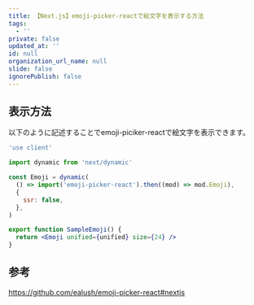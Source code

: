 ```yaml
---
title: 【Next.js】emoji-picker-reactで絵文字を表示する方法
tags:
  - ''
private: false
updated_at: ''
id: null
organization_url_name: null
slide: false
ignorePublish: false
---
```

## 表示方法

以下のように記述することでemoji-piciker-reactで絵文字を表示できます。

```jsx
'use client'

import dynamic from 'next/dynamic'

const Emoji = dynamic(
  () => import('emoji-picker-react').then((mod) => mod.Emoji),
  {
    ssr: false,
  },
)

export function SampleEmoji() {
  return <Emoji unified={unified} size={24} />
}

```

## 参考

https://github.com/ealush/emoji-picker-react#nextjs
